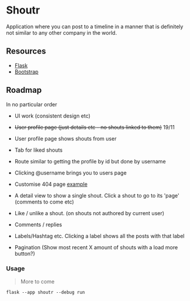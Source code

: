 # Shoutr

Application where you can post to a timeline in a manner that is definitely not similar to any other company in the world. 


## Resources

 - [Flask](https://flask.palletsprojects.com/en/2.2.x/)
 - [Bootstrap](https://getbootstrap.com/docs/5.0/getting-started/introduction/)

## Roadmap

In no particular order

- UI work (consistent design etc)

- ~~User profile page (just details etc - no shouts linked to them)~~ 19/11

- User profile page shows shouts from user

- Tab for liked shouts

- Route similar to getting the profile by id but done by username

- Clicking @username brings you to users page

- Customise 404 page [example](https://flask.palletsprojects.com/en/2.2.x/errorhandling/#custom-error-pages)

- A detail view to show a single shout. Click a shout to go to its 'page' (comments to come etc)

- Like / unlike a shout. (on shouts not authored by current user)

- Comments / replies

- Labels/Hashtag etc. Clicking a label shows all the posts with that label

- Pagination (Show most recent X amount of shouts with a load more button?)
### Usage
> More to come
```
flask --app shoutr --debug run
```